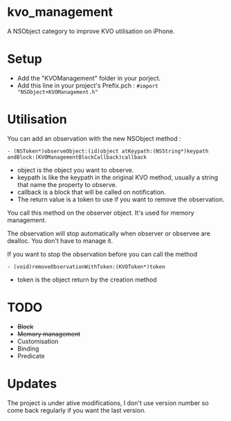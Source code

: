 kvo_management
==============

A NSObject category to improve KVO utilisation on iPhone.

Setup
=====

- Add the "KVOManagement" folder in your porject.
- Add this line in your project's Prefix.pch : ```#import "NSObject+KVOManagement.h"```

Utilisation
===========

You can add an observation with the new NSObject method : 
```
- (NSToken*)observeObject:(id)object atKeypath:(NSString*)keypath andBlock:(KVOManagementBlockCallback)callback
```

- object is the object you want to observe.
- keypath is like the keypath in the original KVO method, usually a string that name the property to observe.
- callback is a block that will be called on notification.
- The return value is a token to use if you want to remove the observation.

You call this method on the observer object. It's used for memory management.

The observation will stop automatically when observer or observee are dealloc. You don't have to manage it.

If you want to stop the observation before you can call the method
```
- (void)removeObservationWithToken:(KVOToken*)token
```

- token is the object return by the creation method

TODO
====

- ~~Block~~
- ~~Memory management~~
- Customisation
- Binding
- Predicate

Updates
=======

The project is under ative modifications, I don't use version number so come back regularly if you want the last version.
